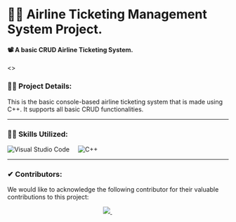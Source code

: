 # 👨‍💻 Airline Ticketing Management System Project.

#### 📽 A basic CRUD Airline Ticketing System.

<>

### 🕵️‍♂️ Project Details:

This is the basic console-based airline ticketing system that is made using C++. It supports all basic CRUD functionalities.

---

### 🤹‍♂️ Skills Utilized:

![Visual Studio Code](https://img.shields.io/badge/-Visual%20Studio%20-333333?style=for-the-badge&logo=visual-studio-code)&nbsp;&nbsp;&nbsp;&nbsp;
![C++](https://img.shields.io/badge/-C++-333333?style=for-the-badge&logo=cplusplus)&nbsp;&nbsp;&nbsp;&nbsp;

---

### ✔ Contributors:

We would like to acknowledge the following contributor for their valuable contributions to this project:

<p align="center">
  <a href="https://github.com/faraasat">
    <img src="https://img.shields.io/badge/GitHub-Farasat%20Ali-181727?style=for-the-badge&logo=github"/>
  </a>&nbsp&nbsp&nbsp&nbsp&nbsp&nbsp&nbsp&nbsp&nbsp&nbsp&nbsp&nbsp
</p>

<!-- ---

### 📷 Project UI:

Take a glimpse into the Project:

<p align="center">
  <a href="https://crwn-clothing-web-demo.vercel.app/">
    <img width='100%' src="screen-shot.png"/>
  </a>
</p> -->

